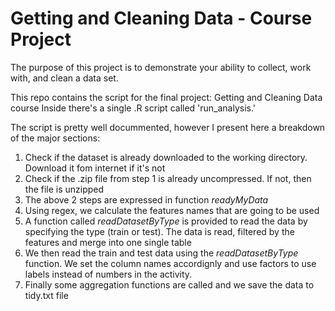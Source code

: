 # Getting and Cleaning Data - Course Project
The purpose of this project is to demonstrate your ability to collect, work with, and clean a data set.

This repo contains the script for the final project: Getting and Cleaning Data course
Inside there's a single .R script called 'run_analysis.'

The script is pretty well docummented, however I present here a breakdown of the major sections:

1. Check if the dataset is already downloaded to the working directory. Download it fom internet if it's not
2. Check if the .zip file from step 1 is already uncompressed. If not, then the file is unzipped
3. The above 2 steps are expressed in function *readyMyData*
4. Using regex, we calculate the features names that are going to be used
5. A function called *readDatasetByType* is provided to read the data by specifying the type (train or test). The data is read, filtered by the features and merge into one single table
6. We then read the train and test data using the *readDatasetByType* function. We set the column names accordignly and use factors to use labels instead of numbers in the activity.
7. Finally some aggregation functions are called and we save the data to tidy.txt file
